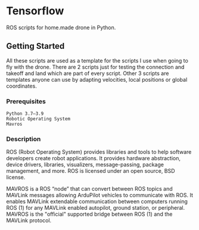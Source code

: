 # Tensorflow
ROS scripts for home.made drone in Python.

## Getting Started

All these scripts are used as a template for the scripts I use when going to fly with the drone. There are 2 scripts just for testing the connection and takeoff and land which are part of every script. Other 3 scripts are templates anyone can use by adapting velocities, local positions or global coordinates.

### Prerequisites

```
Python 3.7–3.9
Robotic Operating System
Mavros
```
### Description

ROS (Robot Operating System) provides libraries and tools to help software developers create robot applications. It provides hardware abstraction, device drivers, libraries, visualizers, message-passing, package management, and more. ROS is licensed under an open source, BSD license. 

MAVROS is a ROS “node” that can convert between ROS topics and MAVLink messages allowing ArduPilot vehicles to communicate with ROS. It enables MAVLink extendable communication between computers running ROS (1) for any MAVLink enabled autopilot, ground station, or peripheral. MAVROS is the "official" supported bridge between ROS (1) and the MAVLink protocol.


